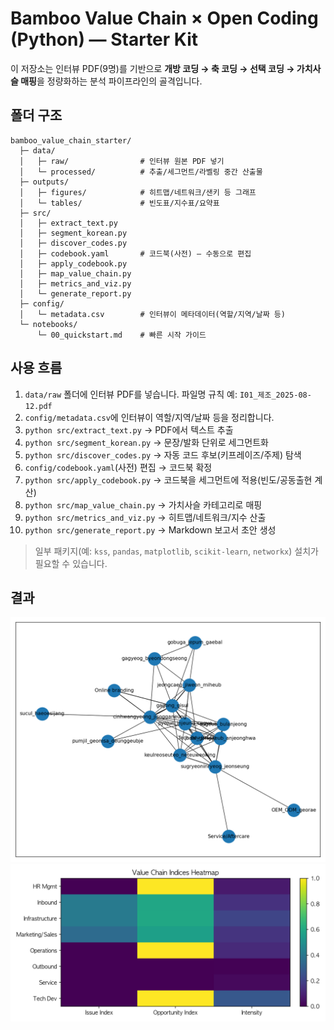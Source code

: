
# Bamboo Value Chain × Open Coding (Python) — Starter Kit

이 저장소는 인터뷰 PDF(9명)를 기반으로 **개방 코딩 → 축 코딩 → 선택 코딩 → 가치사슬 매핑**을 정량화하는 분석 파이프라인의 골격입니다.

## 폴더 구조
```
bamboo_value_chain_starter/
  ├─ data/
  │   ├─ raw/                # 인터뷰 원본 PDF 넣기
  │   └─ processed/          # 추출/세그먼트/라벨링 중간 산출물
  ├─ outputs/
  │   ├─ figures/            # 히트맵/네트워크/샌키 등 그래프
  │   └─ tables/             # 빈도표/지수표/요약표
  ├─ src/
  │   ├─ extract_text.py
  │   ├─ segment_korean.py
  │   ├─ discover_codes.py
  │   ├─ codebook.yaml       # 코드북(사전) — 수동으로 편집
  │   ├─ apply_codebook.py
  │   ├─ map_value_chain.py
  │   ├─ metrics_and_viz.py
  │   └─ generate_report.py
  ├─ config/
  │   └─ metadata.csv        # 인터뷰이 메타데이터(역할/지역/날짜 등)
  └─ notebooks/
      └─ 00_quickstart.md    # 빠른 시작 가이드
```

## 사용 흐름
1) `data/raw` 폴더에 인터뷰 PDF를 넣습니다. 파일명 규칙 예: `I01_제조_2025-08-12.pdf`
2) `config/metadata.csv`에 인터뷰이 역할/지역/날짜 등을 정리합니다.
3) `python src/extract_text.py` → PDF에서 텍스트 추출
4) `python src/segment_korean.py` → 문장/발화 단위로 세그먼트화
5) `python src/discover_codes.py` → 자동 코드 후보(키프레이즈/주제) 탐색
6) `config/codebook.yaml`(사전) 편집 → 코드북 확정
7) `python src/apply_codebook.py` → 코드북을 세그먼트에 적용(빈도/공동출현 계산)
8) `python src/map_value_chain.py` → 가치사슬 카테고리로 매핑
9) `python src/metrics_and_viz.py` → 히트맵/네트워크/지수 산출
10) `python src/generate_report.py` → Markdown 보고서 초안 생성

> 일부 패키지(예: `kss`, `pandas`, `matplotlib`, `scikit-learn`, `networkx`) 설치가 필요할 수 있습니다.


## 결과
![cooccurrence_network.png](outputs/figures/cooccurrence_network.png)
![heatmap_indices.png](outputs/figures/heatmap_indices.png)